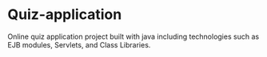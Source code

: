 # Quiz-application
Online quiz application project built with java including technologies such as EJB modules, Servlets, and Class Libraries.
